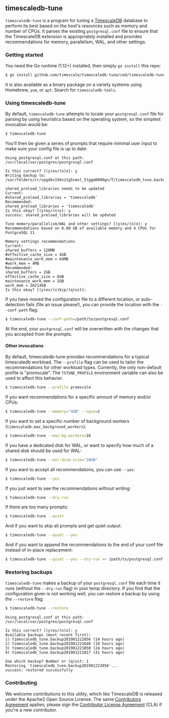 ## timescaledb-tune

`timescaledb-tune` is a program for tuning a
[TimescaleDB](//github.com/timescale/timescaledb) database to perform
its best based on the host's resources such as memory and number of CPUs.
It parses the existing `postgresql.conf` file to ensure that the TimescaleDB
extension is appropriately installed and provides recommendations for
memory, parallelism, WAL, and other settings.

### Getting started
You need the Go runtime (1.12+) installed, then simply `go install` this repo:
```bash
$ go install github.com/timescale/timescaledb-tune/cmd/timescaledb-tune@main
```

It is also available as a binary package on a variety systems using
Homebrew, `yum`, or `apt`. Search for `timescaledb-tools`.

### Using timescaledb-tune
By default, `timescaledb-tune` attempts to locate your `postgresql.conf`
file for parsing by using heuristics based on the operating system, so the
simplest invocation would be:
```bash
$ timescaledb-tune
```

You'll then be given a series of prompts that require minimal user input to
make sure your config file is up to date:
```text
Using postgresql.conf at this path:
/usr/local/var/postgres/postgresql.conf

Is this correct? [(y)es/(n)o]: y
Writing backup to:
/var/folders/cr/zpgdkv194vz1g5smxl_5tggm0000gn/T/timescaledb_tune.backup201901071520

shared_preload_libraries needs to be updated
Current:
#shared_preload_libraries = 'timescaledb'
Recommended:
shared_preload_libraries = 'timescaledb'
Is this okay? [(y)es/(n)o]: y
success: shared_preload_libraries will be updated

Tune memory/parallelism/WAL and other settings? [(y)es/(n)o]: y
Recommendations based on 8.00 GB of available memory and 4 CPUs for PostgreSQL 11

Memory settings recommendations
Current:
shared_buffers = 128MB
#effective_cache_size = 4GB
#maintenance_work_mem = 64MB
#work_mem = 4MB
Recommended:
shared_buffers = 2GB
effective_cache_size = 6GB
maintenance_work_mem = 1GB
work_mem = 26214kB
Is this okay? [(y)es/(s)kip/(q)uit]:
```

If you have moved the configuration file to a different location, or
auto-detection fails (file an issue please!), you can provide the location
with the `--conf-path` flag:
```bash
$ timescaledb-tune --conf-path=/path/to/postgresql.conf
```

At the end, your `postgresql.conf` will be overwritten with the changes
that you accepted from the prompts.

#### Other invocations

By default, timescaledb-tune provides recommendations for a typical timescaledb workload. The `--profile` flag can be
used to tailor the recommendations for other workload types. Currently, the only non-default profile is "promscale".
The `TSTUNE_PROFILE` environment variable can also be used to affect this behavior.

```bash
$ timescaledb-tune --profile promscale
```

If you want recommendations for a specific amount of memory and/or CPUs:
```bash
$ timescaledb-tune --memory="4GB" --cpus=2
```

If you want to set a specific number of background workers (`timescaledb.max_background_workers`):
```bash
$ timescaledb-tune --max-bg-workers=16
```

If you have a dedicated disk for WAL, or want to specify how much of a
shared disk should be used for WAL:
```bash
$ timescaledb-tune --wal-disk-size="10GB"
```

If you want to accept all recommendations, you can use `--yes`:
```bash
$ timescaledb-tune --yes
```

If you just want to see the recommendations without writing:
```bash
$ timescaledb-tune --dry-run
```

If there are too many prompts:
```bash
$ timescaledb-tune --quiet
```

And if you want to skip all prompts and get quiet output:
```bash
$ timescaledb-tune --quiet --yes
```

And if you want to append the recommendations to the end of your conf file
instead of in-place replacement:
```bash
$ timescaledb-tune --quiet --yes --dry-run >> /path/to/postgresql.conf
```

### Restoring backups

`timescaledb-tune` makes a backup of your `postgresql.conf` file each time
it runs (without the `--dry-run` flag) in your temp directory. If you find
that the configuration given is not working well, you can restore a backup
by using the `--restore` flag:
```bash
$ timescaledb-tune --restore
```
```text
Using postgresql.conf at this path:
/usr/local/var/postgres/postgresql.conf

Is this correct? [(y)es/(n)o]: y
Available backups (most recent first):
1) timescaledb_tune.backup201901222056 (14 hours ago)
2) timescaledb_tune.backup201901221640 (18 hours ago)
3) timescaledb_tune.backup201901221050 (24 hours ago)
4) timescaledb_tune.backup201901211817 (41 hours ago)

Use which backup? Number or (q)uit: 1
Restoring 'timescaledb_tune.backup201901222056'...
success: restored successfully
```

### Contributing
We welcome contributions to this utility, which like TimescaleDB is
released under the Apache2 Open Source License.  The same [Contributors Agreement](//github.com/timescale/timescaledb/blob/master/CONTRIBUTING.md)
applies; please sign the [Contributor License Agreement](https://cla-assistant.io/timescale/timescaledb-tune) (CLA) if you're a new contributor.
